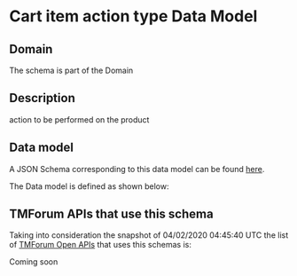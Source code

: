 # Cart item action type Data Model

## Domain

The  schema is part of the  Domain

## Description

action to be performed on the product

## Data model

A JSON Schema corresponding to this data model can be found
[here](https://github.com/tmforum-rand/schemas/blob/candidates/Customer/CartItemActionType.schema.json).

The Data model is defined as shown below:




## TMForum APIs that use this schema

Taking into consideration the snapshot of 04/02/2020 04:45:40 UTC the list of [TMForum Open APIs](https://www.tmforum.org/open-apis/) that uses this schemas is:

Coming soon